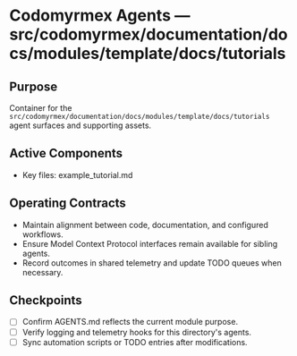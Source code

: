 # Codomyrmex Agents — src/codomyrmex/documentation/docs/modules/template/docs/tutorials

## Purpose
Container for the `src/codomyrmex/documentation/docs/modules/template/docs/tutorials` agent surfaces and supporting assets.

## Active Components
- Key files: example_tutorial.md

## Operating Contracts
- Maintain alignment between code, documentation, and configured workflows.
- Ensure Model Context Protocol interfaces remain available for sibling agents.
- Record outcomes in shared telemetry and update TODO queues when necessary.

## Checkpoints
- [ ] Confirm AGENTS.md reflects the current module purpose.
- [ ] Verify logging and telemetry hooks for this directory's agents.
- [ ] Sync automation scripts or TODO entries after modifications.
